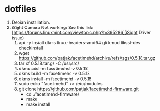# dotfiles

1. Debian installation.
2. iSight Camera Not working:
See this link: [https://forums.linuxmint.com/viewtopic.php?t=395286](iSight Driver issue)
    1.  apt -y install dkms linux-headers-amd64 git kmod libssl-dev checkinstall
    2. wget https://github.com/patjak/facetimehd/archive/refs/tags/0.5.18.tar.gz
    3. tar xf 0.5.18.tar.gz -C /usr/src/
    4. dkms add -m facetimehd -v 0.5.18
    5. dkms build -m facetimehd -v 0.5.18
    6. dkms install -m facetimehd -v 0.5.18
    7. sudo echo "facetimehd" >> /etc/modules
    8. git clone https://github.com/patjak/facetimehd-firmware.git
        - cd ./facetimehd-firmware/
        - make
        - make install
